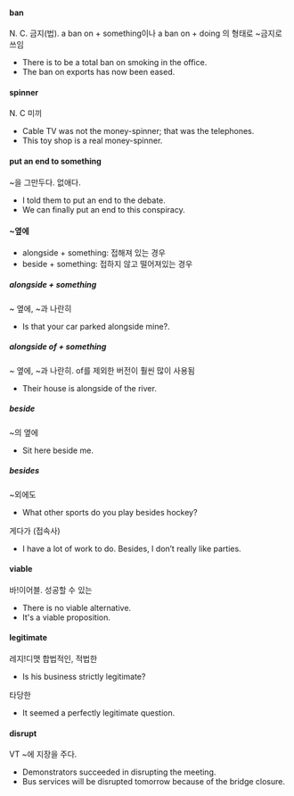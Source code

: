 #### ban 

N. C. 금지(법). a ban on + something이나 a ban on + doing 의 형태로 ~금지로 쓰임

- There is to be a total ban on smoking in the office.
- The ban on exports has now been eased.

#### spinner

N. C 미끼 

- Cable TV was not the money-spinner; that was the telephones. 
- This toy shop is a real money-spinner. 

#### put an end to something

~을 그만두다. 없애다. 

- I told them to put an end to the debate. 
- We can finally put an end to this conspiracy.

#### ~옆에 

- alongside + something: 접해져 있는 경우 
- beside + something: 접하지 않고 떨어져있는 경우

##### alongside + something

~ 옆에, ~과 나란히

- Is that your car parked alongside mine?.


##### alongside of + something

~ 옆에, ~과 나란히. of를 제외한 버전이 훨씬 많이 사용됨

- Their house is alongside of the river.

##### beside 

~의 옆에

- Sit here beside me. 

##### besides

~외에도 

- What other sports do you play besides hockey?

게다가 (접속사)

- I have a lot of work to do. Besides, I don’t really like parties. 

#### viable

바!이어블. 성공할 수 있는

- There is no viable alternative.
- It's a viable proposition. 

#### legitimate

레지!디맷 합법적인, 적법한

- Is his business strictly legitimate?

타당한

- It seemed a perfectly legitimate question.

#### disrupt

VT ~에 지장을 주다. 

- Demonstrators succeeded in disrupting the meeting.
- Bus services will be disrupted tomorrow because of the bridge closure.



